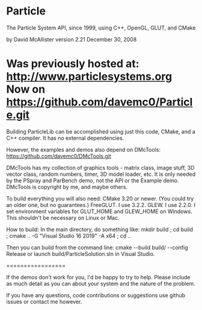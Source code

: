 # Particle
The Particle System API, since 1999, using C++, OpenGL, GLUT, and CMake

by David McAllister
version 2.21
December 30, 2008

Was previously hosted at: http://www.particlesystems.org
Now on https://github.com/davemc0/Particle.git
=================

Building ParticleLib can be accomplished using just this code, CMake, and a C++ compiler.
It has no external dependencies.

However, the examples and demos also depend on DMcTools: https://github.com/davemc0/DMcTools.git

DMcTools has my collection of graphics tools - matrix class, image stuff,
3D vector class, random numbers, timer, 3D model loader, etc.
It is only needed by the PSpray and ParBench demo, not the API or the Example demo.
DMcTools is copyright by me, and maybe others.

To build everything you will also need:
CMake 3.20 or newer. (You could try an older one, but no guarantees.)
FreeGLUT. I use 3.2.2.
GLEW. I use 2.2.0.
I set environment variables for GLUT_HOME and GLEW_HOME on Windows. This shouldn't be necessary on Linux or Mac.

How to build:
In the main directory, do something like:
mkdir build ; cd build ; cmake .. -G "Visual Studio 16 2019" -A x64 ; cd ..

Then you can build from the command line:
cmake --build build/ --config Release
or launch build/ParticleSolution.sln in Visual Studio.

=================

If the demos don't work for you, I'd be happy to try to help. Please include as much detail as
you can about your system and the nature of the problem.

If you have any questions, code contributions or suggestions use github issues or contact me however.
